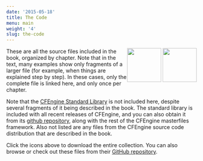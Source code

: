 ```yaml
---
date: '2015-05-18'
title: The Code
menu: main
weight: '4'
slug: the-code
---
```



<div style="float: right;">
  <a href="https://github.com/zzamboni/cf-learn.info/zipball/master">
    <img border="0" width="90" src="https://github.com/images/modules/download/zip.png"></a>
  <a href="https://github.com/zzamboni/cf-learn.info/tarball/master">
    <img border="0" width="90" src="https://github.com/images/modules/download/tar.png"></a>
</div>


These are all the source files included in the book, organized by
chapter. Note that in the text, many examples show only fragments of a
larger file (for example, when things are explained step by step). In
these cases, only the complete file is linked here, and only once per
chapter.


Note that the
[CFEngine Standard Library](https://docs.cfengine.com/docs/master/reference-standard-library.html) is not
included here, despite several fragments of it being described in the
book. The standard library is included with all recent releases of CFEngine, and you can also obtain it from its [github repository](https://github.com/cfengine/masterfiles), along with the rest of the CFEngine masterfiles framework. Also not listed are any files from the CFEngine source
code distribution that are described in the book.


Click the icons above to download the entire collection. You can also browse or check out these
files from their [GitHub
repository](https://github.com/zzamboni/cf-learn.info).
